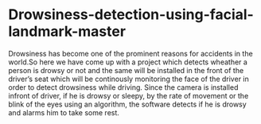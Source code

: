 # Drowsiness-detection-using-facial-landmark-master
 Drowsiness has become one of the prominent reasons for accidents in the world.So here we have come up with a project which detects wheather a person is drowsy or not and the same will be installed in the front of the driver’s seat which will be continously monitoring the face of the driver in order to detect drowsiness while driving. Since the camera is installed infront of driver, if he is drowsy or sleepy, by the rate of movement or the blink of the eyes using an algorithm, the software detects if he is drowsy and alarms him to take some rest.
